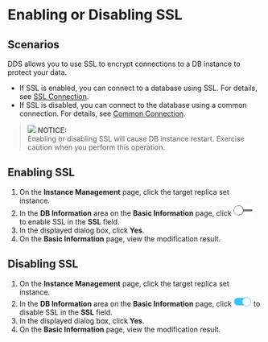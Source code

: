 # Enabling or Disabling SSL<a name="dds_02_0016"></a>

## Scenarios<a name="en-us_topic_0085468614_section4282820218710"></a>

DDS allows you to use SSL to encrypt connections to a DB instance to protect your data.

-   If SSL is enabled, you can connect to a database using SSL. For details, see  [SSL Connection](connecting-to-a-db-instance-through-a-client(replica-set).md#section3730754113815).
-   If SSL is disabled, you can connect to the database using a common connection. For details, see  [Common Connection](connecting-to-a-db-instance-through-a-client(replica-set).md#en-us_topic_0085335422_sfc3bfb212a8440799f49320d91fc096c).

>![](/images/icon-notice.gif) **NOTICE:**   
>Enabling or disabling SSL will cause DB instance restart. Exercise caution when you perform this operation.  

## Enabling SSL<a name="en-us_topic_0085468614_en-us_topic_0049044698_section45421719172826"></a>

1.  On the  **Instance Management**  page, click the target replica set instance.
2.  In the  **DB Information**  area on the  **Basic Information**  page, click  ![](figures/icon-off.png)  to enable SSL in the  **SSL**  field.
3.  In the displayed dialog box, click  **Yes**.
4.  On the  **Basic Information**  page, view the modification result.

## Disabling SSL<a name="en-us_topic_0085468614_section4225593518277"></a>

1.  On the  **Instance Management**  page, click the target replica set instance.
2.  In the  **DB Information**  area on the  **Basic Information**  page, click  ![](figures/icon-on.png)  to disable SSL in the  **SSL**  field.
3.  In the displayed dialog box, click  **Yes**.
4.  On the  **Basic Information**  page, view the modification result.

